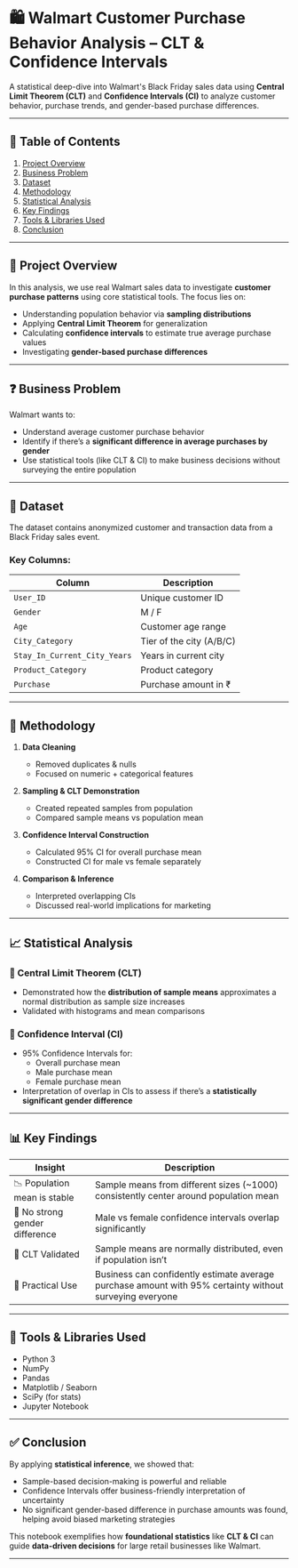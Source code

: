 # 🛍️ Walmart Customer Purchase Behavior Analysis – CLT & Confidence Intervals

A statistical deep-dive into Walmart's Black Friday sales data using **Central Limit Theorem (CLT)** and **Confidence Intervals (CI)** to analyze customer behavior, purchase trends, and gender-based purchase differences.

---

## 📌 Table of Contents

1. [Project Overview](#project-overview)  
2. [Business Problem](#business-problem)  
3. [Dataset](#dataset)  
4. [Methodology](#methodology)  
5. [Statistical Analysis](#statistical-analysis)  
6. [Key Findings](#key-findings)  
7. [Tools & Libraries Used](#tools--libraries-used)  
8. [Conclusion](#conclusion)

---

## 🧠 Project Overview

In this analysis, we use real Walmart sales data to investigate **customer purchase patterns** using core statistical tools. The focus lies on:
- Understanding population behavior via **sampling distributions**
- Applying **Central Limit Theorem** for generalization
- Calculating **confidence intervals** to estimate true average purchase values
- Investigating **gender-based purchase differences**

---

## ❓ Business Problem

Walmart wants to:
- Understand average customer purchase behavior
- Identify if there’s a **significant difference in average purchases by gender**
- Use statistical tools (like CLT & CI) to make business decisions without surveying the entire population

---

## 📂 Dataset

The dataset contains anonymized customer and transaction data from a Black Friday sales event.

### Key Columns:
| Column | Description |
|--------|-------------|
| `User_ID` | Unique customer ID |
| `Gender` | M / F |
| `Age` | Customer age range |
| `City_Category` | Tier of the city (A/B/C) |
| `Stay_In_Current_City_Years` | Years in current city |
| `Product_Category` | Product category |
| `Purchase` | Purchase amount in ₹ |

---

## 🧪 Methodology

1. **Data Cleaning**
   - Removed duplicates & nulls
   - Focused on numeric + categorical features

2. **Sampling & CLT Demonstration**
   - Created repeated samples from population
   - Compared sample means vs population mean

3. **Confidence Interval Construction**
   - Calculated 95% CI for overall purchase mean
   - Constructed CI for male vs female separately

4. **Comparison & Inference**
   - Interpreted overlapping CIs
   - Discussed real-world implications for marketing

---

## 📈 Statistical Analysis

### 🧮 Central Limit Theorem (CLT)
- Demonstrated how the **distribution of sample means** approximates a normal distribution as sample size increases
- Validated with histograms and mean comparisons

### 📏 Confidence Interval (CI)
- 95% Confidence Intervals for:
  - Overall purchase mean
  - Male purchase mean
  - Female purchase mean
- Interpretation of overlap in CIs to assess if there’s a **statistically significant gender difference**

---

## 📊 Key Findings

| Insight | Description |
|--------|-------------|
| 📉 Population mean is stable | Sample means from different sizes (~1000) consistently center around population mean |
| 🚻 No strong gender difference | Male vs female confidence intervals overlap significantly |
| 📐 CLT Validated | Sample means are normally distributed, even if population isn’t |
| 💼 Practical Use | Business can confidently estimate average purchase amount with 95% certainty without surveying everyone |

---

## 🧰 Tools & Libraries Used

- Python 3
- NumPy
- Pandas
- Matplotlib / Seaborn
- SciPy (for stats)
- Jupyter Notebook

---

## ✅ Conclusion

By applying **statistical inference**, we showed that:
- Sample-based decision-making is powerful and reliable
- Confidence Intervals offer business-friendly interpretation of uncertainty
- No significant gender-based difference in purchase amounts was found, helping avoid biased marketing strategies

This notebook exemplifies how **foundational statistics** like **CLT & CI** can guide **data-driven decisions** for large retail businesses like Walmart.

---

